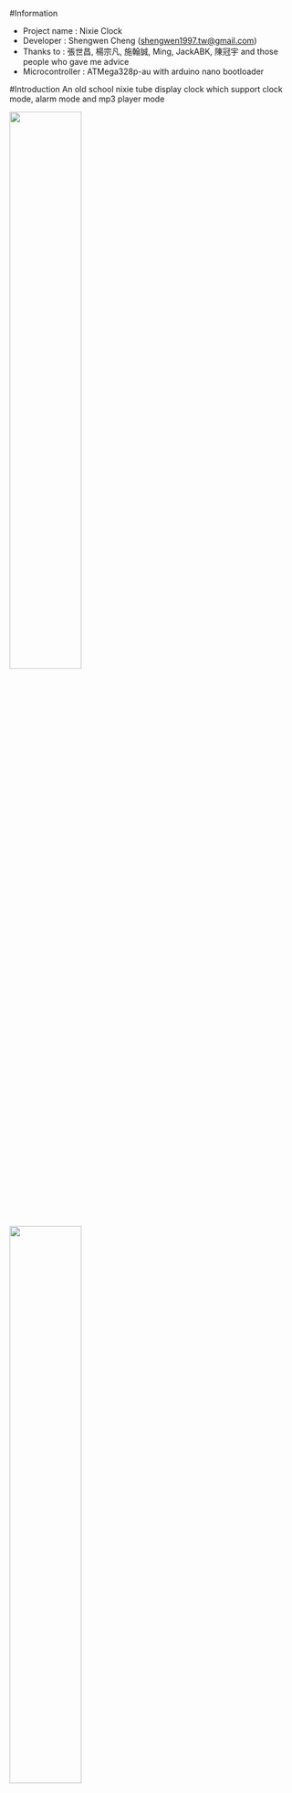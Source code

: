 #Information
* Project name : Nixie Clock
* Developer : Shengwen Cheng (shengwen1997.tw@gmail.com)
* Thanks to : 張世昌, 楊宗凡, 施翰誠, Ming, JackABK, 陳冠宇 and those people who gave me advice
* Microcontroller : ATMega328p-au with arduino nano bootloader

#Introduction
An old school nixie tube display clock which support clock mode, alarm mode and mp3 player mode

<img src="https://github.com/shengwen1997/nixie-clock/blob/master/material/demo2.jpg?raw=true" width="50%" height="50%">

<img src="https://github.com/shengwen1997/nixie-clock/blob/master/material/demo1.jpg?raw=true" width="50%" height="50%">

<img src="https://raw.githubusercontent.com/shengwen1997/Nixie-Clock/master/material/tube.jpg" width="324px" height="216px">

#Import the required libraries

Use Arduino IDE to import the following libraries (Find the zip file in the project)

* DFPlayer driver with AltSoftwareSerial implementation
* RTC and Time library

#Circuit files
All circuit files was drew under the KiCad 4.1.2, the legacy version could not load the circuit properlly

###Convert format svg to pdf (No need anymore)

Here provide a better way to print out the circuit (print with pdf format):

* Make sure you already installed the application:

  **sudo apt-get install librsvg2-bin**
* Now, you can convert the file with command:

  **rsvg-convert -f pdf -o output.pdf input.svg**

#Burn the bootloader

```
avrdude -c avrisp2 -P usb -u -p atmega328p -U lfuse:w:0xff:m -U hfuse:w:0xd9:m -U efuse:w:0x05:m
```

#Pinout

#Bluetooth serial command (ASCII format)
####Time set command

| start byte | year | year | year | year | month | month | day | day | hour | hour | min | min | sec | sec |
|------------|-------|-------|-------|-------|--------|--------|------|------|-------|-------|---------|---------|---------|---------|
| @          | 1     | 9     | 9     | 7     | 0      | 8      | 1    | 2    | 1     | 9     | 4       | 4       | 0       | 0       |

which means 1997/8/12 19:44:00

####Alarm  set command

| start byte | index | index | hour | hour | min | min |
|------------|-------|-------|------|------|-----|-----|
| $          | 0     | 0     | 1    | 2    | 0   | 8   |

which means set alarm(index 0) to 12:00

####Alarm state set command

| start byte | index | state |
|------------|-------|-------|
| +          | 0     | 1     |

which means enable alarm index 0 (1 = ENABLED, 0 = DISABLED)

####Alarm time request command

**Request for hour information**

| start byte |   |   |
|------------|---|---|
| *          | 1 | 9 |

clock will return message like : "12", which mean hour = 12

**Request for minute information**

| start byte |   |   |
|------------|---|---|
| *          | 4 | 4 |

clock will return message like : "33", which mean minute = 33

**Request for state information**

| start byte |   |   |
|------------|---|---|
| *          | 1 | 7 |

clock will return message like : "1", which mean state = ENABLED

####MP3 volume set command

| start byte | volume | volume |
|------------|--------|--------|
| {          | 1      | 5      |

which means set MP3 player volume to 15 (Volume's range is from 0 to 30)

####Alarm volume set command

| start byte | volume | volume |
|------------|--------|--------|
| }          | 1      | 5      |

which means set alarm volume to 15 (Volume's range is from 0 to 30)

####Music command

**Enable Music loop play**

| start byte |   |   |   |   |   |   |
|------------|---|---|---|---|---|---|
| ~          | l | o | o | p | - | o |

**Disable Music loop play**

| start byte |   |   |   |   |   |   |
|------------|---|---|---|---|---|---|
| ~          | l | o | o | p | - | x |

**Play random music**

| start byte |   |   |   |   |   |   |
|------------|---|---|---|---|---|---|
| ~          | r | a | n | d | o | m |

Clock will ignore command and return message "1" while playing alarm music, otherwise will return "0" message

**Sop playing music**

| start byte |   |   |   |   |   |   |
|------------|---|---|---|---|---|---|
| ~          | s | t | o | p | - | - |

Clock will ignore command and return message "1" while playing alarm music, otherwise will return "0" message 

**Play next music**

| start byte |   |   |   |   |   |   |
|------------|---|---|---|---|---|---|
| ~          | n | e | x | t | - | - |

Clock will ignore command and return message "1" while playing alarm music, otherwise will return "0" message

**Play last music**

| start byte |   |   |   |   |   |   |
|------------|---|---|---|---|---|---|
| ~          | l | a | s | t | - | - |

Clock will ignore command and return message "1" while playing alarm music, otherwise will return "0" message

**Play music to demonstrate the alarm volume**

| start byte |   |   |   |   |   |   |
|------------|---|---|---|---|---|---|
| ~          | a | l | - | t | r | y |

Clock will ignore command and return message "1" while playing alarm music, otherwise will return "0" message

####Synchronization command

| start byte |   |   |   |   |   |   |   |   |   |   |   |
|------------|---|---|---|---|---|---|---|---|---|---|---|
| !          | m | p | 3 | - | v | o | l | u | m | e | - |

clock will return the MP3 player volume like "08" which means volume = 8 (Rang is from 0 to 30)

| start byte |   |   |   |   |   |   |   |   |   |   |   |
|------------|---|---|---|---|---|---|---|---|---|---|---|
| !          | m | u | s | i | c | - | l | o | o | p | - |

clock will return the alarm volume like "08" which means volume = 8 (Rang is from 0 to 30)

| start byte |   |   |   |   |   |   |   |   |   |   |   |
|------------|---|---|---|---|---|---|---|---|---|---|---|
| !          | h | i | b | e | r | n | a | t | e | - | - |

clock will return the time like "013007301" which means hibernate from 1:30 to 7:30 and enabled mode is on

| start byte |   |   |   |   |   |   |   |   |   |   |   |
|------------|---|---|---|---|---|---|---|---|---|---|---|
| !          | h | i | b | - | e | n | a | b | l | e | d |

clock will return the hibernation state like "1" which means ENABLED

####Hibernation set command

| start byte | start_hr | start_hr | start_min | start_min | end_hr | end_hr | end_min | end_min | state |
|------------|----------|----------|-----------|-----------|--------|--------|---------|---------|-------|
| %          | 0        | 1        | 3         | 0         | 0      | 7      | 3       | 0       | 1     |

which means set hibernation time from 1:30 to 7:30 and enabled mode is on

####Hibernation state set command

| start byte | state |
|------------|-------|
| ^          | 1     |

which mean set hibernation mode to ENABLED

#BOM
To get more informations, please read the [BOM.md](https://github.com/shengwen1997/Nixie-Clock/blob/master/BOM.md)

